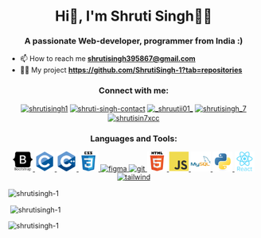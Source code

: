 <h1 align="center">Hi👋, I'm Shruti Singh👧🏽</h1>
<h3 align="center">A passionate Web-developer, programmer from India :)</h3>
<!-- <img align="right" alt="coding" width="400" scr="![image](https://github.com/ShrutiSingh-1/ShrutiSingh-1/assets/98824644/705fc97c-5b49-47c2-ac1c-67b5acce0b2e)"> -->


<!--<p align="center"> <img src="https://komarev.com/ghpvc/?username=shrutisingh-1&label=Profile%20views&color=0e75b6&style=flat" alt="shrutisingh-1" /> </p>  -->

- 📫 How to reach me **shrutisingh395867@gmail.com**
- 👩‍🎓 My project **https://github.com/ShrutiSingh-1?tab=repositories**


<h3 align="center">Connect with me:</h3>
<p align="center">
<a href="https://dev.to/shrutisingh1" target="blank"><img align="center" src="https://raw.githubusercontent.com/rahuldkjain/github-profile-readme-generator/master/src/images/icons/Social/devto.svg" alt="shrutisingh1" height="30" width="40" /></a>
<a href="https://linkedin.com/in/shruti-singh-contact" target="blank"><img align="center" src="https://raw.githubusercontent.com/rahuldkjain/github-profile-readme-generator/master/src/images/icons/Social/linked-in-alt.svg" alt="shruti-singh-contact" height="30" width="40" /></a>
<a href="https://instagram.com/_shruutii01_" target="blank"><img align="center" src="https://raw.githubusercontent.com/rahuldkjain/github-profile-readme-generator/master/src/images/icons/Social/instagram.svg" alt="_shruutii01_" height="30" width="40" /></a>
<a href="https://www.leetcode.com/shrutisingh_7" target="blank"><img align="center" src="https://raw.githubusercontent.com/rahuldkjain/github-profile-readme-generator/master/src/images/icons/Social/leet-code.svg" alt="shrutisingh_7" height="30" width="40" /></a>
<a href="https://auth.geeksforgeeks.org/user/shrutisin7xcc" target="blank"><img align="center" src="https://raw.githubusercontent.com/rahuldkjain/github-profile-readme-generator/master/src/images/icons/Social/geeks-for-geeks.svg" alt="shrutisin7xcc" height="30" width="40" /></a>
</p>

<h3 align="center">Languages and Tools:</h3>
<p align="center"> <a href="https://getbootstrap.com" target="_blank" rel="noreferrer"> <img src="https://raw.githubusercontent.com/devicons/devicon/master/icons/bootstrap/bootstrap-plain-wordmark.svg" alt="bootstrap" width="40" height="40"/> </a> <a href="https://www.cprogramming.com/" target="_blank" rel="noreferrer"> <img src="https://raw.githubusercontent.com/devicons/devicon/master/icons/c/c-original.svg" alt="c" width="40" height="40"/> </a> <a href="https://www.w3schools.com/cpp/" target="_blank" rel="noreferrer"> 
  <img src="https://raw.githubusercontent.com/devicons/devicon/master/icons/cplusplus/cplusplus-original.svg" alt="cplusplus" width="40" height="40"/> </a> <a href="https://www.w3schools.com/css/" target="_blank" rel="noreferrer"> <img src="https://raw.githubusercontent.com/devicons/devicon/master/icons/css3/css3-original-wordmark.svg" alt="css3" width="40" height="40"/> </a> <a href="https://www.figma.com/" target="_blank" rel="noreferrer"> <img src="https://www.vectorlogo.zone/logos/figma/figma-icon.svg" alt="figma" width="40" height="40"/> </a> <a href="https://git-scm.com/" target="_blank" rel="noreferrer"> <img src="https://www.vectorlogo.zone/logos/git-scm/git-scm-icon.svg" alt="git" width="40" height="40"/> </a> <a href="https://www.w3.org/html/" target="_blank" rel="noreferrer"> <img src="https://raw.githubusercontent.com/devicons/devicon/master/icons/html5/html5-original-wordmark.svg" alt="html5" width="40" height="40"/> </a> <a href="https://developer.mozilla.org/en-US/docs/Web/JavaScript" target="_blank" rel="noreferrer"> <img src="https://raw.githubusercontent.com/devicons/devicon/master/icons/javascript/javascript-original.svg" alt="javascript" width="40" height="40"/> </a> <a href="https://www.mysql.com/" target="_blank" rel="noreferrer"> <img src="https://raw.githubusercontent.com/devicons/devicon/master/icons/mysql/mysql-original-wordmark.svg" alt="mysql" width="40" height="40"/> </a> <a href="https://www.python.org" target="_blank" rel="noreferrer"> <img src="https://raw.githubusercontent.com/devicons/devicon/master/icons/python/python-original.svg" alt="python" width="40" height="40"/> </a> <a href="https://reactjs.org/" target="_blank" rel="noreferrer"> <img src="https://raw.githubusercontent.com/devicons/devicon/master/icons/react/react-original-wordmark.svg" alt="react" width="40" height="40"/> </a> <a href="https://tailwindcss.com/" target="_blank" rel="noreferrer"> <img src="https://www.vectorlogo.zone/logos/tailwindcss/tailwindcss-icon.svg" alt="tailwind" width="40" height="40"/> </a> </p>

<p><img align="center" src="https://github-readme-stats.vercel.app/api/top-langs?username=shrutisingh-1&show_icons=true&locale=en&layout=compact" alt="shrutisingh-1" /></p>

<p>&nbsp;<img align="center" src="https://github-readme-stats.vercel.app/api?username=shrutisingh-1&show_icons=true&locale=en" alt="shrutisingh-1" /></p>

<p><img align="center" src="https://github-readme-streak-stats.herokuapp.com/?user=shrutisingh-1&" alt="shrutisingh-1" /></p>
